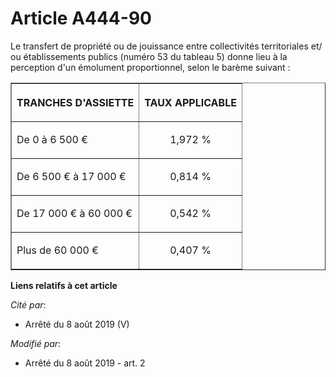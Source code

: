 # Article A444-90

Le transfert de propriété ou de jouissance entre collectivités territoriales et/ ou établissements publics (numéro 53 du
tableau 5) donne lieu à la perception d'un émolument proportionnel, selon le barème suivant :

<table border="1">
  <tbody>
    <tr>
      <th>

TRANCHES D'ASSIETTE</th>
      <th>

TAUX APPLICABLE</th>
    </tr>
    <tr>
      <td align="left">

De 0 à 6 500 €</td>
      <td align="center">

1,972 %</td>
    </tr>
    <tr>
      <td align="left">

De 6 500 € à 17 000 €</td>
      <td align="center">

0,814 %</td>
    </tr>
    <tr>
      <td align="left">

De 17 000 € à 60 000 €</td>
      <td align="center">

0,542 %</td>
    </tr>
    <tr>
      <td align="left">

Plus de 60 000 €</td>
      <td align="center">

0,407 %</td>
    </tr>
  </tbody>
</table>

**Liens relatifs à cet article**

_Cité par_:

  - Arrêté du 8 août 2019 (V)

_Modifié par_:

  - Arrêté du 8 août 2019 - art. 2
